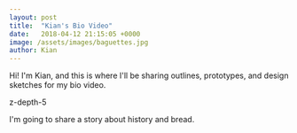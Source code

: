 ```yaml
---
layout: post
title:  "Kian's Bio Video"
date:   2018-04-12 21:15:05 +0000
image: /assets/images/baguettes.jpg
author: Kian
---
```

<div class="card-panel yellow accent-3">
Hi! I'm Kian, and this is where I'll be sharing outlines, prototypes, and design sketches for my bio video.
</div>

<div class="card-panel light-green lighten-1">
   <div class="col s12 m2">
      <p class="z-depth-5">z-depth-5</p>
         I'm going to share a story about history and bread.
   </div>
</div>
            

